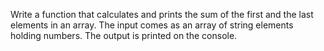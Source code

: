 Write a function that calculates and prints the sum of the first and the last elements in an array.
The input comes as an array of string elements holding numbers.
The output is printed on the console.